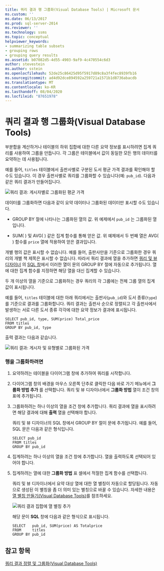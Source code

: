 ```yaml
---
title: 쿼리 결과 행 그룹화(Visual Database Tools) | Microsoft 문서
ms.custom: ''
ms.date: 06/13/2017
ms.prod: sql-server-2014
ms.reviewer: ''
ms.technology: ssms
ms.topic: conceptual
helpviewer_keywords:
- summarizing table subsets
- grouping rows
- grouping query results
ms.assetid: b07082d5-4d55-4903-9af9-4c470554c6d3
author: stevestein
ms.author: sstein
ms.openlocfilehash: 52de25c86425d95f5917d89c8a3f4fec8939fb16
ms.sourcegitcommit: ad4d92dce894592a259721a1571b1d8736abacdb
ms.translationtype: MT
ms.contentlocale: ko-KR
ms.lasthandoff: 08/04/2020
ms.locfileid: "87651978"
---
```

# <a name="group-rows-in-query-results-visual-database-tools"></a>쿼리 결과 행 그룹화(Visual Database Tools)
  부분합을 계산하거나 테이블의 하위 집합에 대한 다른 요약 정보를 표시하려면 집계 쿼리를 사용하여 그룹을 만듭니다. 각 그룹은 테이블에서 값이 동일한 모든 행의 데이터를 요약하는 데 사용됩니다.  
  
 예를 들어, `titles` 테이블에서 출판사별로 구분된 도서 평균 가격 결과를 확인해야 할 수도 있습니다. 이 경우 출판사별로 쿼리를 그룹화할 수 있습니다(예: `pub_id`). 다음과 같은 쿼리 결과가 만들어집니다.  
  
 ![쿼리 결과: 게시자별로 그룹화된 평균 가격](../../database-engine/media//dv3w9e1.gif "쿼리 결과: 게시자별로 그룹화된 평균 가격")  
  
 데이터를 그룹화하면 다음과 같이 요약 데이터나 그룹화된 데이터만 표시할 수도 있습니다.  
  
-   GROUP BY 절에 나타나는 그룹화된 열의 값. 위 예제에서 `pub_id` 는 그룹화된 열입니다.  
  
-   SUM( ) 및 AVG( ) 같은 집계 함수를 통해 얻은 값. 위 예제에서 두 번째 열은 AVG( ) 함수를 `price` 열에 적용하여 얻은 결과입니다.  
  
 개별 행의 값은 표시할 수 없습니다. 예를 들어, 출판사만을 기준으로 그룹화한 경우 쿼리의 개별 책 제목은 표시할 수 없습니다. 따라서 쿼리 결과에 열을 추가하면 [쿼리 및 뷰 디자이너](visual-database-tools.md) 의 [SQL 창](sql-pane-visual-database-tools.md)에서 이러한 열이 문의 GROUP BY 절에 자동으로 추가됩니다. 열에 대한 집계 함수를 지정하면 해당 열을 대신 집계할 수 있습니다.  
  
 두 개 이상의 열을 기준으로 그룹화하는 경우 쿼리의 각 그룹에는 전체 그룹 열의 집계 값이 표시됩니다.  
  
 예를 들어, `titles` 테이블에 대한 아래 쿼리에서는 출판사(`pub_id`)와 도서 종류(`type`)를 기준으로 결과를 그룹화합니다. 쿼리 결과는 출판사 순으로 정렬되고 각 출판사에서 발생하는 서로 다른 도서 종류 각각에 대한 요약 정보가 결과에 표시됩니다.  
  
```  
SELECT pub_id, type, SUM(price) Total_price  
FROM titles  
GROUP BY pub_id, type  
```  
  
 출력 결과는 다음과 같습니다.  
  
 ![쿼리 결과: 게시자 및 유형별로 그룹화된 가격](../../database-engine/media//dv3w9e2.gif "쿼리 결과: 게시자 및 유형별로 그룹화된 가격")  
  
### <a name="to-group-rows"></a>행을 그룹화하려면  
  
1.  요약하려는 테이블을 다이어그램 창에 추가하여 쿼리를 시작합니다.  
  
2.  다이어그램 창의 배경을 마우스 오른쪽 단추로 클릭한 다음 바로 가기 메뉴에서 **그룹화 방법 추가** 를 선택합니다. 쿼리 및 뷰 디자이너에서 **그룹화 방법** 열이 조건 창의 표에 추가됩니다.  
  
3.  그룹화하려는 하나 이상의 열을 조건 창에 추가합니다. 쿼리 결과에 열을 표시하려면 해당 결과에 대해 **출력** 열을 선택해야 합니다.  
  
     쿼리 및 뷰 디자이너의 SQL 창에서 GROUP BY 절이 문에 추가됩니다. 예를 들어, SQL 문은 다음과 같은 형식입니다.  
  
    ```  
    SELECT pub_id  
    FROM titles  
    GROUP BY pub_id  
    ```  
  
4.  집계하려는 하나 이상의 열을 조건 창에 추가합니다. 열을 출력하도록 선택되어 있어야 합니다.  
  
5.  집계하려는 열에 대한 **그룹화 방법** 표 셀에서 적절한 집계 함수를 선택합니다.  
  
     쿼리 및 뷰 디자이너에서 요약 대상 열에 대한 열 별칭이 자동으로 할당됩니다. 자동으로 생성된 이 별칭을 좀 더 의미 있는 별칭으로 바꿀 수 있습니다. 자세한 내용은 [열 별칭 만들기&#40;Visual Database Tools&#41;](create-column-aliases-visual-database-tools.md)를 참조하세요.  
  
     ![쿼리 결과 집합에 열 별칭 추가](../../database-engine/media//dv3w9e3.gif "쿼리 결과 집합에 열 별칭 추가")  
  
     해당 문이 **SQL** 창에 다음과 같은 형식으로 표시됩니다.  
  
    ```  
    SELECT   pub_id, SUM(price) AS Totalprice  
    FROM     titles  
    GROUP BY pub_id  
    ```  
  
## <a name="see-also"></a>참고 항목  
 [쿼리 결과 정렬 및 그룹화&#40;Visual Database Tools&#41;](sort-and-group-query-results-visual-database-tools.md)  
  
  
